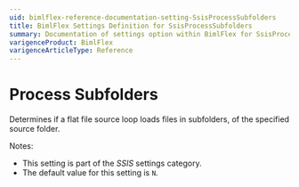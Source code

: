 ```yaml
---
uid: bimlflex-reference-documentation-setting-SsisProcessSubfolders
title: BimlFlex Settings Definition for SsisProcessSubfolders
summary: Documentation of settings option within BimlFlex for SsisProcessSubfolders
varigenceProduct: BimlFlex
varigenceArticleType: Reference
---
```


# Process Subfolders

Determines if a flat file source loop loads files in subfolders, of the specified source folder.

Notes:

* This setting is part of the *SSIS* settings category.
* The default value for this setting is `N`.